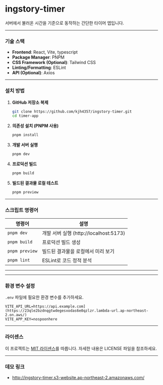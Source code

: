 # **ingstory-timer**

서버에서 불러온 시간을 기준으로 동작하는 간단한 타이머 앱입니다.

---


### **기술 스택**
- **Frontend**: React, Vite, typescript
- **Package Manager**: PNPM
- **CSS Framework (Optional)**: Tailwind CSS
- **Linting/Formatting**: ESLint
- **API (Optional)**: Axios

---

### **설치 방법**

1. **GitHub 저장소 복제**
   ```bash
   git clone https://github.com/kjh4357/ingstory-timer.git
   cd timer-app
   ```

2. **의존성 설치 (PNPM 사용)**
   ```bash
   pnpm install
   ```

3. **개발 서버 실행**
   ```bash
   pnpm dev
   ```

4. **프로덕션 빌드**
   ```bash
   pnpm build
   ```

5. **빌드된 결과물 로컬 테스트**
   ```bash
   pnpm preview
   ```

---

### **스크립트 명령어**

| 명령어          | 설명                                  |
|------------------|---------------------------------------|
| `pnpm dev`       | 개발 서버 실행 (http://localhost:5173) |
| `pnpm build`     | 프로덕션 빌드 생성                   |
| `pnpm preview`   | 빌드된 결과물을 로컬에서 미리 보기    |
| `pnpm lint`      | ESLint로 코드 정적 분석              |

---


---



### **환경 변수 설정**

`.env` 파일에 필요한 환경 변수를 추가하세요. 

```
VITE_API_URL=https://api.example.com](https://23qle2bzdnqgtwdegesxodas6e0qzlzr.lambda-url.ap-northeast-2.on.aws/)
VITE_APP_KEY=nospoonhere
```

---

### **라이센스**

이 프로젝트는 [MIT 라이센스](LICENSE)를 따릅니다. 자세한 내용은 LICENSE 파일을 참조하세요.

---

### **데모 링크**
- http://ingstory-timer.s3-website.ap-northeast-2.amazonaws.com/

